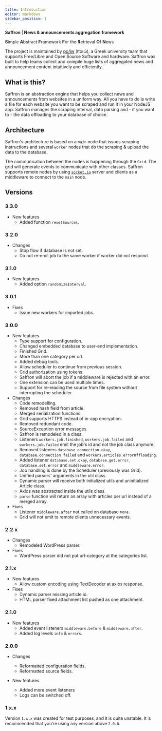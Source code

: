 ```yaml
---
title: Introduction
editor: markdown
sidebar_position: 1
---
```



**Saffron | News & announcements aggregation framework**

**S**imple **A**bstract **F**ramework **F**or the **R**etrieval **O**f **N**ews

The project is maintained by [po/iw](https://poiw.org) (ποιώ), a Greek university team that supports Free/Libre
and Open Source Software and hardware. Saffron was built to help teams collect and compile huge lists of aggregated
news and announcement content intuitively and efficiently.

## What is this?
Saffron is an abstraction engine that helps you collect news and announcements from websites
in a uniform way. All you have to do is write a file for each website you want to be scraped
and run it in your NodeJS app. Saffron manages the scraping interval, data parsing
and - if you want to - the data offloading to your database of choice.

## Architecture

Saffron's architecture is based on a `main` node that issues scraping instructions and several `worker` nodes
that do the scraping & upload the data to the database.

The communication between the nodes is happening through the `Grid`. The grid will generate events to communicate
with other classes. Saffron supports remote nodes by using [`socket.io`](https://socket.io) server and clients
as a middleware to connect to the `main` node.


## Versions

### 3.3.0
* New features
  * Added function `resetSources`.

### 3.2.0
* Changes
  * Stop flow if database is not set.
  * Do not re-emit job to the same worker if worker did not respond.

### 3.1.0
* New features
  * Added option `randomizeInterval`.

### 3.0.1
* Fixes
  * Issue new workers for imported jobs.

### 3.0.0
* New features
  * Type support for configuration.
  * Changed embedded database to user-end implementation.
  * Finished Grid.
  * More than one category per url.
  * Added debug tools.
  * Allow scheduler to continue from previous session.
  * Grid authorization using tokens.
  * Saffron will abort the job if a middleware is rejected with an error.
  * One extension can be used multiple times.
  * Support for re-reading the source from file system without interrupting the scheduler.
* Changes
  * Code remodelling.
  * Removed hash field from article.
  * Merged serialization functions.
  * Grid supports HTTPS instead of in-app encryption.
  * Removed redundant code.
  * SourceException error messages.
  * Saffron is remodeled in a class.
  * Listeners `workers.job.finished`, `workers.job.failed` and `workers.job.failed` emit the job's id and not the job class anymore.
  * Removed listeners `database.connection.okay`, `database.connection.failed` and `workers.articles.errorOffloading`.
  * Added listener `database.set.okay`, `database.get.error`, `database.set.error` and `middleware.error`.
  * Job handling is done by the Scheduler (previously was Grid).
  * Unified parsers' arguments in the util class.
  * Dynamic parser will receive both initialized utils and uninitialized Article class.
  * Axios was abstracted inside the utils class.
  * `parse` function will return an array with articles per url instead of a merged array.
* Fixes
  * Listener `middleware.after` not called on database `none`.
  * Grid will not emit to remote clients unnecessary events.

### 2.2.x
* Changes
  * Remodeled WordPress parser.
* Fixes
  * WordPress parser did not put url-category at the categories list.

### 2.1.x
* New features
  * Allow custom encoding using TextDecoder at axios response.
* Fixes
  * Dynamic parser missing article id.
  * HTML parser fixed attachment list pushed as one attachment.

### 2.1.0
* New features
  * Added event listeners `middleware.before` & `middleware.after`.
  * Added log levels `info` & `errors`.

### 2.0.0

* Changes
  * Reformatted configuration fields.
  * Reformatted source fields.
  
* New features
  * Added more event listeners
  * Logs can be switched off.


### 1.x.x

Version `1.x.x` was created for test purposes, and it is quite unstable. It is recommended that you're using any version above `2.0.0`.
